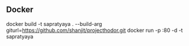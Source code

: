 ## Docker 

docker build -t sapratyaya . --build-arg giturl=https://github.com/shanjit/projecthodor.git
docker run -p <port>:80 -d -t sapratyaya
